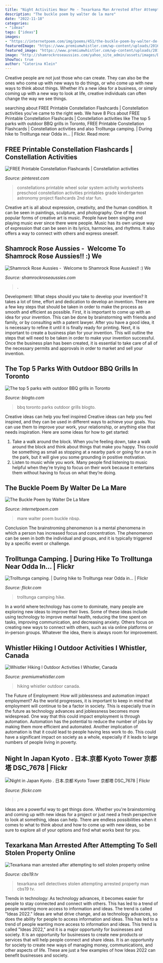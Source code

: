 ```yaml
---
title: "Night Activities Near Me - Texarkana Man Arrested After Attempting To Sell Stolen Property Online"
description: "The buckle poem by walter de la mare"
date: "2022-11-18"
categories:
- "ideas"
tags: ["ideas"]
images:
- "https://internetpoem.com/img/poems/451/the-buckle-poem-by-walter-de-nbsp-la-nbsp-mare.png"
featuredImage: "https://www.premiumwhistler.com/wp-content/uploads/2016/09/Whistler_Hiking.jpg"
featured_image: "https://www.premiumwhistler.com/wp-content/uploads/2016/09/Whistler_Hiking.jpg"
image: "http://shamrockroseaussies.com/yahoo_site_admin/assets/images/DSC_0061.262180039_std.JPG"
ShowToc: true
author: "Caterina Klein"
---
```



Creative people are not just those who can create. They can also be the ones who come up with new ways to do things, or who come up with new ways to think about things. Whether it’s a new idea for a business, or simply coming up with a new way to look at life, creative individuals can often change the way we see things.

	

		
searching about FREE Printable Constellation Flashcards | Constellation activities you've came to the right web. We have 8 Pics about FREE Printable Constellation Flashcards | Constellation activities like The top 5 parks with outdoor BBQ grills in Toronto, FREE Printable Constellation Flashcards | Constellation activities and also Trolltunga camping. | During hike to Trolltunga near Odda in… | Flickr. Read more:
		
    
## FREE Printable Constellation Flashcards | Constellation Activities

<img loading=lazy src="https://i.pinimg.com/736x/89/a1/84/89a1843e7a35bf8181312d184932d97d.jpg" onerror="this.onerror=null;this.src='https://tse3.mm.bing.net/th?id=OIP.M-EBcmjdmJn6hqf7twuy2QHaJ3&amp;pid=15.1';" alt="FREE Printable Constellation Flashcards | Constellation activities">

_Source: pinterest.com_

>constellations printable wheel solar system activity worksheets preschool constellation activities printables grade kindergarten astronomy project flashcards 2nd star fun. 

	

Creative art is all about expression, creativity, and the human condition. It can be seen in paintings, sculpture, and photography. One of the most popular forms of creative art is music. People have been singing and playing music ever since there were people. Music has its own unique way of expression that can be seen in its lyrics, harmonies, and rhythms. It also offers a way to connect with others and express oneself.

    
## Shamrock Rose Aussies - ﻿﻿﻿ Welcome To Shamrock Rose Aussies!! :) We

<img loading=lazy src="http://shamrockroseaussies.com/yahoo_site_admin/assets/images/DSC_0061.262180039_std.JPG" onerror="this.onerror=null;this.src='https://tse4.mm.bing.net/th?id=OIP.F8ke_kyOo-K187VSgFiNLQHaFR&amp;pid=15.1';" alt="Shamrock Rose Aussies - ﻿﻿﻿ Welcome to Shamrock Rose Aussies!! :) We">

_Source: shamrockroseaussies.com_

>. 

	

Development: What steps should you take to develop your invention?
It takes a lot of time, effort and dedication to develop an invention. There are a few key steps that should be taken in order to make the process as smooth and efficient as possible. First, it is important to come up with an idea for your invention. This can be done by brainstorming with friends and family, or by consulting with a patent lawyer. After you have a good idea, it is necessary to refine it until it is finally ready for printing. Next, it is important to create a business plan for your invention. This will outline the steps that will need to be taken in order to make your invention successful. Once the business plan has been created, it is essential to take care of all of the necessary permits and approvals in order to market and sell your invention.

    
## The Top 5 Parks With Outdoor BBQ Grills In Toronto

<img loading=lazy src="https://media.blogto.com/articles/20170617-bbq.jpg?width=1300&amp;quality=70" onerror="this.onerror=null;this.src='https://tse3.mm.bing.net/th?id=OIP.5VlDW7n04DisT5ap-VO2GgHaE7&amp;pid=15.1';" alt="The top 5 parks with outdoor BBQ grills in Toronto">

_Source: blogto.com_

>bbq toronto parks outdoor grills blogto. 

	

Creative ideas can help you feel inspired
Creative ideas can help you feel inspired, and they can be used in different ways to achieve your goals. You can use them to improve your work, your relationship, or anything else that needs inspiration. Here are some ideas for how to get started: 
1. Take a walk around the block. When you’re feeling down, take a walk around the block and think about things that make you happy. This could be something as small as stopping at a nearby park or going for a run in the park, but it will give you some grounding in positive motivation. 
2. Listen to music while you work. Many people find listening to music helpful when they’re trying to focus on their work because it entertains them without having to focus on what they’re doing.

    
## The Buckle Poem By Walter De La Mare

<img loading=lazy src="https://internetpoem.com/img/poems/451/the-buckle-poem-by-walter-de-nbsp-la-nbsp-mare.png" onerror="this.onerror=null;this.src='https://tse4.mm.bing.net/th?id=OIP.c0WQI6I4SfGlkx1cEBFH7AHaJN&amp;pid=15.1';" alt="The Buckle Poem by Walter De La Mare">

_Source: internetpoem.com_

>mare walter poem buckle nbsp. 

	

Conclusion
The brainstroming phenomenon is a mental phenomena in which a person has increased focus and concentration. The phenomenon can be seen in both the individual and groups, and it is typically triggered by a specific event or challenge.

    
## Trolltunga Camping. | During Hike To Trolltunga Near Odda In… | Flickr

<img loading=lazy src="https://live.staticflickr.com/8182/29298146722_e674b773dd_b.jpg" onerror="this.onerror=null;this.src='https://tse1.mm.bing.net/th?id=OIP.T304cdPFW-7dtXvlsaZrugHaE8&amp;pid=15.1';" alt="Trolltunga camping. | During hike to Trolltunga near Odda in… | Flickr">

_Source: flickr.com_

>trolltunga camping hike. 

	

In a world where technology has come to dominate, many people are exploring new ideas to improve their lives. Some of these ideas include using technology to improve mental health, reducing the time spent on tasks, improving communication, and decreasing anxiety. Others focus on creating new ways to connect with others, such as via online platforms or in-person groups. Whatever the idea, there is always room for improvement.

    
## Whistler Hiking I Outdoor Activities I Whistler, Canada

<img loading=lazy src="https://www.premiumwhistler.com/wp-content/uploads/2016/09/Whistler_Hiking.jpg" onerror="this.onerror=null;this.src='https://tse4.mm.bing.net/th?id=OIP.g2jYAGFalOtYbl9vS25oTQHaEg&amp;pid=15.1';" alt="Whistler Hiking I Outdoor Activities I Whistler, Canada">

_Source: premiumwhistler.com_

>hiking whistler outdoor canada. 

	

The Future of Employment: How will joblessness and automation impact employment?
As the world progresses, it is important to keep in mind that employment will continue to be a factor in society. This is especially true in the future as technology advances and joblessness becomes more widespread. One way that this could impact employment is through automation. Automation has the potential to reduce the number of jobs by making them more efficient and automated. Another implication of automation is that it could lead to people having less work to do. This could have a significant impact on society as a whole, especially if it leads to large numbers of people living in poverty.

    
## Night In Japan Kyoto . 日本.京都 Kyoto Tower 京都塔 DSC_7678 | Flickr

<img loading=lazy src="https://live.staticflickr.com/8263/27806408804_0a585f2da4_b.jpg" onerror="this.onerror=null;this.src='https://tse1.mm.bing.net/th?id=OIP.Uol2LhWeY8ZggNcDGZjZrAHaKb&amp;pid=15.1';" alt="Night in Japan Kyoto . 日本.京都 Kyoto Tower 京都塔 DSC_7678 | Flickr">

_Source: flickr.com_

>. 

	

Ideas are a powerful way to get things done. Whether you're brainstorming and coming up with new ideas for a project or just need a fresh perspective to look at something, ideas can help. There are endless possibilities when it comes to what to think about and how to come up with new ideas, so be sure to explore all of your options and find what works best for you.

    
## Texarkana Man Arrested After Attempting To Sell Stolen Property Online

<img loading=lazy src="http://content.cbs19.tv/photo/2014/11/07/5654586_G_3793764_ver1.0.jpg" onerror="this.onerror=null;this.src='https://tse2.mm.bing.net/th?id=OIP.rKFLHtZ7v7-_VaQQzYpv6AHaF7&amp;pid=15.1';" alt="Texarkana man arrested after attempting to sell stolen property online">

_Source: cbs19.tv_

>texarkana sell detectives stolen attempting arrested property man cbs19 tv. 

	

Trends in technology:
As technology advances, it becomes easier for people to stay connected and connect with others. This has led to a trend of people wanting more access to information and ideas. 
The trend is called "Ideas 2022." Ideas are what drive change, and as technology advances, so does the ability for people to access information and ideas. This has led to a trend of people wanting more access to information and ideas. 
This trend is called "Ideas 2022," and it is a major opportunity for businesses and society. It is an opportunity for businesses to create new products or services that will help people connect and share ideas. It is an opportunity for society to create new ways of managing money, communications, and other aspects of life. 
These are just a few examples of how Ideas 2022 can benefit businesses and society.

